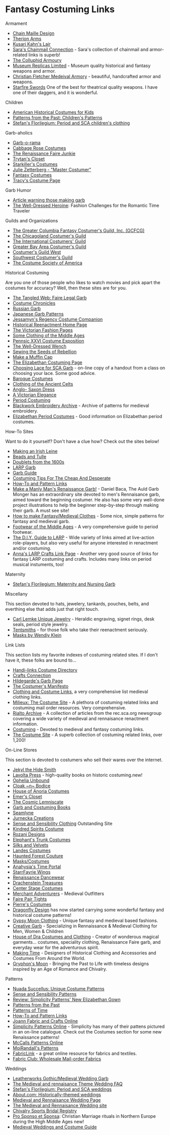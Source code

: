 # Fantasy Costuming Links

Armament

* [Chain Maille Design](http://www.chainmailledesign.com/)
* [Therion Arms](http://therionarms.com/)
* [Kusari Kahn's Lair](http://chainmail.simplenet.com/)
* [Sara's Chainmail Connection](http://www.chainmailconnection.com/) - Sara's collection of chainmail and armor-related links is superb!
* [The Colluphid Armoury](http://members.xoom.com/colluphid/index.html)
* [Museum Replicas Limited](http://www.museumreplicas.com/) - Museum quality historical and fantasy weapons and armor.
* [Christian Fletcher Medeival Armory](http://www.christianfletcher.com/) - beautiful, handcrafted armor and weapons.
* [Starfire Swords](http://www.starfireswords.com/) One of the best for theatrical quality weapons. I have one of their daggers, and it is wonderful.

Children

* [American Historical Costumes for Kids](http://www.rerunbooks.com/costumes/)
* [Patterns from the Past: Children's Patterns](http://www.oldpatterns.com/kids.html)
* [Stefan's Florilegium: Period and SCA children's clothing](http://www.pbm.com/~lindahl/rialto/child-clothes-msg.html)

Garb-aholics

* [Garb-o-rama](http://fathom.org/goddess/garb.html)
* [Cabbage Rose Costumes](http://come.to/costumes)
* [The Renaissance Faire Junkie](http://www.faire.net/renfaire-junkie/)
* [Trytan's Closet](http://www.toreadors.com/tlb/closet/index.html)
* [Starkiller's Costumes](http://www.geocities.com/Area51/Lair/5459/costume.html)
* [Julie Zetterberg - "Master Costumer"](http://users.aol.com/nebula5/jaz.html)
* [Fantasy Costumes](http://members.aol.com/theoddone/fantasy.html)
* [Tracy's Costume Page](http://haas.berkeley.edu/~tmiller/costume.htm)

Garb Humor

* [Article warning those making garb](http://www.pbm.com/~lindahl/rialto/Garboholic-art.html)
* [The Well-Dressed Heroine](http://www.autopen.com/romance.well.dressed.shtml): Fashion Challenges for the Romantic Time Traveler 

Guilds and Organizations

* [The Greater Columbia Fantasy Costumer's Guild, Inc. (GCFCG)](http://www.hawkeswood.com/GCFCG.html)
* [The Chicagoland Costumer's Guild](http://www.enteract.com/~ccg/)
* [The International Costumers' Guild](http://www.costume.org/)
* [Greater Bay Area Costumer's Guild](http://www.toreadors.com/costume/index.html)
* [Costumer's Guild West](http://members.aol.com/zblgilbert/cgw.html)
* [Southwest Costumer's Guild](http://members.aol.com/souwesgld/guild.html)
* [The Costume Society of America](http://www.costumesocietyamerica.com/)

Historical Costuming

Are you one of those people who likes to watch movies and pick apart the costumes for accuracy? Well, then these sites are for you.

* [The Tangled Web: Faire Legal Garb](http://members.aol.com/lclacemker/frameset3.html)
* [Costume Chronicles](http://www.geocities.com/dr_kunz/costume/costumea.htm)
* [Russian Garb](http://www.huscarl.com/costume/text/russiandoc.htm)
* [Japanese Garb Patterns](http://home.earthlink.net/~chikara1/ChikaraPage4.htm)
* [Jessamyn's Regency Costume Companion](http://www.songsmyth.com/costumerscompanion.html)
* [Historical Reenactment Home Page](http://reenactment.about.com/hobbies/reenactment/)
* [The Victorian Fashion Pages](http://www.teasociety.com/victorian/)
* [Some Clothing of the Middle Ages](http://www.geocities.com/Athens/Parthenon/5923/cloth/bockhome.html)
* [Pennsic XXVI Costume Exposition](http://www.geocities.com/Athens/Parthenon/6419/penfash97.html)
* [The Well-Dressed Wench](http://www.midnightgarden.com/costume/index.html)
* [Sewing the Seeds of Rebellion](http://www.geocities.com/~rynegade/costume/right.html)
* [Make a Muffin Cap](http://www.geocities.com/Broadway/Stage/2093/cap.html)
* [The Elizabethan Costuming Page](http://www.dnaco.net/~aleed/corsets/general.html)
* [Choosing Lace for SCA Garb](http://www.arachne.com/files/choosing_lace.html) - on-line copy of a handout from a class on choosing your lace. Some good advice.
* [Baroque Costumes](http://www.geocities.com/Paris/Rue/1663/costumes.html)
* [Clothing of the Ancient Celts](http://www47.pair.com/lindo/Textiles_Page.htm)
* [Anglo- Saxon Dress](http://www.angelcynn.org.uk/)
* [A Victorian Elegance](http://gator.net/~designs/)
* [Period Costuming](http://www.geocities.com/Heartland/Acres/7631/costume.html)
* [Blackwork Embroidery Archive](http://www.pacificnet.net/~pmarmor/bwarch.html) - Archive of patterns for medieval embroidery.
* [Elizabethan Period Costumes](http://www.resort.com/~banshee/Faire/Costume/index.html) - Good information on Elizabethan period costumes.

How-To Sites

Want to do it yourself? Don't have a clue how? Check out the sites below!

* [Making an Irish Leine](http://www.kelthaven.org/leine/index.html)
* [Beads and Tulle](http://www.taunton.com/th/features/design/7beads.htm)
* [Doublets from the 1600s](http://www.geocities.com/SouthBeach/Dunes/1095/Doublet.html)
* [LARP Garb](http://www.zianet.com/aisling/closet/garb1.htm)
* [Garb Guide](http://www.manitoulin-link.com/medieval/garb.html)
* [Costuming Tips For The Cheap And Desperate](http://www.skaro.com/costume.html)
* [How-To and Pattern Links](http://www.costumes.org/pages/howtopat.htm)
* [Make a Manly Man's Renaissance Garb!](http://www.pe.net/~wwweaver/index.html) - Daniel Baca, The Auld Garb Monger has an extraordinary site devoted to men's Rennaisance garb, aimed toward the beginning costumer. He also has some very well-done project illustrations to help the beginner step-by-step through making their garb. A must see site!
* [How to make Fantasy/Medieval Clothes](http://www.algonet.se/~bjornrud/clothes.html) - Some nice, simple patterns for fantasy and medieval garb.
* [Footwear of the Middle Ages](http://www.personal.utulsa.edu/~marc-carlson/shoe/SHOEHOME.HTM) - A very comprehensive guide to period footwear.
* [The D.I.Y. Guide to LARP](http://home.clara.net/arianrhod/Aldebaran/DoItYourself/index.html) - Wide variety of links aimed at live-action role-players, but also very useful for anyone interested in renactment and/or costuming.  
* [Anna's LARP Crafts Link Page](http://owly.terrashare.com/) - Another very good source of links for fantasy LARP costuming and crafts. Includes many links on period musical instuments, too!

Maternity

* [Stefan's Florilegium: Maternity and Nursing Garb](http://www.pbm.com/~lindahl/rialto/clothing-MN-msg.html)

Miscellany

This section devoted to hats, jewelery, tankards, pouches, belts, and everthing else that adds just that right touch.

* [Carl Lemke Unique Jewelry](http://www.signetring.com/) - Heraldic engraving, signet rings, desk seals, period style jewelry.
* [Tentsmiths](http://www.tentsmiths.com/) - for those folk who take their reenactment seriously.
* [Masks by Wendiy Klein](http://www.bajema.com/wendykleinmasks/index.html)

Link Lists

This section lists my favorite indexes of costuming related sites. If I don't have it, these folks are bound to...

* [Handi-links Costume Directory](http://www.handilinks.com/index.php3/Arts/Genres/Science_Fiction_and_Fantasy/Costumes/)
* [Crafts Connection](http://www.craftsconnection.com/)
* [Hildegarde's Garb Page](http://www.cu-online.com/~jscole/costume.htm)
* [The Costumer's Manifesto](http://www.costumes.org/) 
* [Clothing and Costume Links](http://moas.atlantia.sca.org/topics/clot.htm), a very comprehensive list medieval clothing links.
* [Milieux: The Costume Site](http://www.milieux.com/costume/source.html) - A plethora of costuming related links and costuming mail order resources. Very comprehensive.
* [Rialto Archive](http://www.pbm.com/~lindahl/rialto/idxclothing.html) - A collection of articles from the rec.sca.org newsgroup covering a wide variety of medieval and rennaisance renactment information.
* [Costuming](http://vger.rutgers.edu/~tempest/costume.htm) - Devoted to medieval and fantasy costuming links.
* [The Costume Site](http://users.aol.com/nebula5/costume.html) - A superb collection of costuming related links, over 1,200!

On-Line Stores

This section is devoted to costumers who sell their wares over the internet.

* [Jekyl the Hide Smith](http://www.jekylthehidesmith.com/)
* [Lavolta Press](http://www.best.com/~lavolta/index.htm) - high-quality books on historic costuming.new!
* [Ophelia Unbound](http://www.opheliaunbound.com/)
* [Cloak ~n~ Bodice](http://www.cloaknbodice.com/)
* [House of Anoria Costumes](http://www.leatherworks.com/anoria.htm)
* [Emer's Closet](http://www.zianet.com/aisling/closet/index.htm)
* [The Cosmic Lemniscate](http://www.lemniscate.com/garb.htm)
* [Garb and Costuming Books](http://host.awwm.com/swilburn/garb.htm)
* [Seamlyne](http://www.seamlyne.com/)
* [Jurnecka Creations](http://www.jurneckacreations.com/welcome.htm)
* [Sense and Sensibility Clothing](http://www.jurneckacreations.com/welcome.htm) Outstanding Site
* [Kindred Spirits Costume](http://www.kspirits.freeserve.co.uk/costume/)
* [Rozani Designs](http://www.rozani.qpg.com/)
* [Elephant's Trunk Costumes](http://store.yahoo.com/elephantstrunk/)
* [Silks and Velvets](http://www.yosa.com/catalog.html)
* [Landes Costumes](http://www.landescostumes.com/period.html)
* [Haunted Forest Couture](http://wiliqueen.dreamhost.com/couture/)
* [Masks/Costumes](http://ccwf.cc.utexas.edu/~vbeatty/vita/music/music.html#masks)
* [Anahysia's Time Portal](http://www.tymeportal.com/)
* [StarrFayrie Wings](http://www.starrfayrie.net/)
* [Renaissance Dancewear](http://renaissancedancewear.com/)
* [Drachenstein Treasures](http://mh101.infi.net/~fcderosa/)
* [Center Stage Costumes](http://www.centerstagecostumes.com/)
* [Merchant Adventurers](http://www.merchantadventurers.com/) - Medieval Outfitters
* [Faire Pair Tights](http://www.tightsgoddess.com/)
* [Pierre's Costumes](http://www.costumers.com/)
* [Dragonfly Design](http://dragonflydesignstudio.com/) has now started carrying some wonderful fantasy and historical costume patterns!
* [Gypsy Moon Clothing](http://www.gypsymoon.com/) - Unique fantasy and medieval based fashions.
* [Creative Garb](http://www.creativegarb.com/) - Specializing in Rennaissance & Medieval Clothing for Men, Women & Children
* [House of Dra Costumes and Clothing](http://www.ladydra.com/) - Creator of wonderous magical garments... costumes, speciality clothing, Renaissance Faire garb, and everyday wear for the adventurous spirit. 
* [Making Time](http://www.makingtime.com/) - Designers of Historical Clothing and Accessories and Costumes From Around the World.
* [Gryphon's Moon](http://www-personal.umich.edu:80/~chimera/create/www.gryphonsmoon.com) - Bringing the Past to Life with timeless designs inspired by an Age of Romance and Chivalry.

Patterns

* [Nuada Succellus: Unique Costume Patterns](http://arafel.hypermart.net/)
* [Sense and Sensibility Patterns](http://www.sensibility.com/pattern/)
* [Review: Simplicity Patterns' New Elizabethan Gown](http://www.directcon.net/wander/simp.htm)
* [Patterns from the Past](http://www.oldpatterns.com/)
* [Patterns of Time](http://www.patternsoftime.com/)
* [How-To and Pattern Links](http://www.costumes.org/pages/howtopat.htm)
* [Joann Fabric and Crafts Online](http://www.joann.com/index.stm)
* [Simplicity Patterns Online](http://www.simplicity.com/) - Simplicity has many of their pattens pictured in an on-line catalogue. Check out the Costumes section for some new Renaissance patterns!
* [McCalls Patterns Online](http://www.mccall.com/)
* [MoiRandall's Patterns](http://members.aol.com/randwhit/moirandall.html)
* [FabricLink](http://www.fabriclink.com/home.html) - a great online resource for fabrics and textiles.
* [Fabric Club: Wholesale Mail-order Fabrics](http://www.fabricclub.com/)

Weddings

* [Leatherworks Gothic/Medieval Wedding Garb](http://www.leatherworks.com/gothic_wedding_garb.htm)
* [The Medieval and rennaisance Theme Wedding FAQ](ftp://ftp.cirr.com/pub/SCRIBE/Create/Wedding.Faq)
* [Stefan's Florilegium: Period and SCA weddings](http://www.pbm.com/~lindahl/rialto/weddings-msg.html)
* [About.com: Historically-themed weddings](http://reenactment.about.com/hobbies/reenactment/Msubwed.htm?once=true&)
* [Medieval and Rennaisance Wedding Page](http://www.drizzle.com/~celyn/mrwp/mrwp.html)
* [The Medieval and Rennaisance Wedding site](http://www.midnightgarden.com/wedding/links.html)
* [Chivalry Sports Bridal Registry](http://www.renstore.com/cgi-bin/Renstore.storefront/397d9cce0109dc34273fd8a19aef06db/UserTemplate/41)
* [Pro Sponso et Sponsa](http://www.fpnet.co.nz/users/m/maggiem/works/mystuff/wedding/Pro_sponso.html): Christian Marriage rituals in Northern Europe during the High Middle Ages new!
* [Medieval Weddings and Costume Guide](http://www.knowyourfate.com/weavercraft/costumes/index.html)